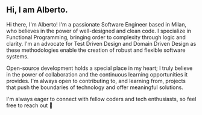 ## Hi, I am Alberto.
Hi there, I'm Alberto! I'm a passionate Software Engineer based in Milan, who believes in the power of well-designed and clean code. I specialize in Functional Programming, bringing order to complexity through logic and clarity. I'm an advocate for Test Driven Design and Domain Driven Design as these methodologies enable the creation of robust and flexible software systems.

Open-source development holds a special place in my heart; I truly believe in the power of collaboration and the continuous learning opportunities it provides. I'm always open to contributing to, and learning from, projects that push the boundaries of technology and offer meaningful solutions.

I'm always eager to connect with fellow coders and tech enthusiasts, so feel free to reach out 🤙

